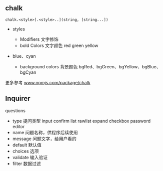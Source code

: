 ## chalk

`chalk.<style>[.<style>..](string, [string...])`

- styles

  - Modifiers 文字修饰
  - bold Colors 文字颜色 red green yellow

- blue、cyan
  - background colors 背景颜色 bgRed、bgGreen、bgYellow、bgBlue、bgCyan

更多参考 www.npmjs.com/package/chalk


## Inquirer

questions

- type 提问类型 input confirm list rawlist expand checkbox password editor
- name 问题名称，供程序后续使用
- message 问题文字，给用户看的
- default 默认值
- choices 选项
- validate 输入验证
- filter 数据过滤
